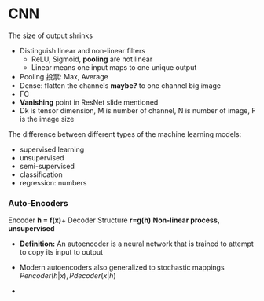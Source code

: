 # CNN
The size of output shrinks
- Distinguish linear and non-linear filters
	- ReLU, Sigmoid, **pooling** are not linear
	- Linear means one input maps to one unique output
- Pooling 投票: Max, Average
- Dense: flatten the channels **maybe?** to one channel big image
- FC
- **Vanishing** point in ResNet slide mentioned
-  Dk is tensor dimension, M is number of channel, N is number of image, F is the image size

The difference between different types of the machine learning models:
- supervised learning
- unsupervised
- semi-supervised
- classification
- regression: numbers

### Auto-Encoders
Encoder **h = f(x)**+ Decoder Structure **r=g(h)**
**Non-linear process, unsupervised**

- **Definition:** An autoencoder is a neural network that is trained to attempt to copy its input to output

* Modern autoencoders also generalized to stochastic mappings $Pencoder(h|x), Pdecoder(x|h)$

- 
